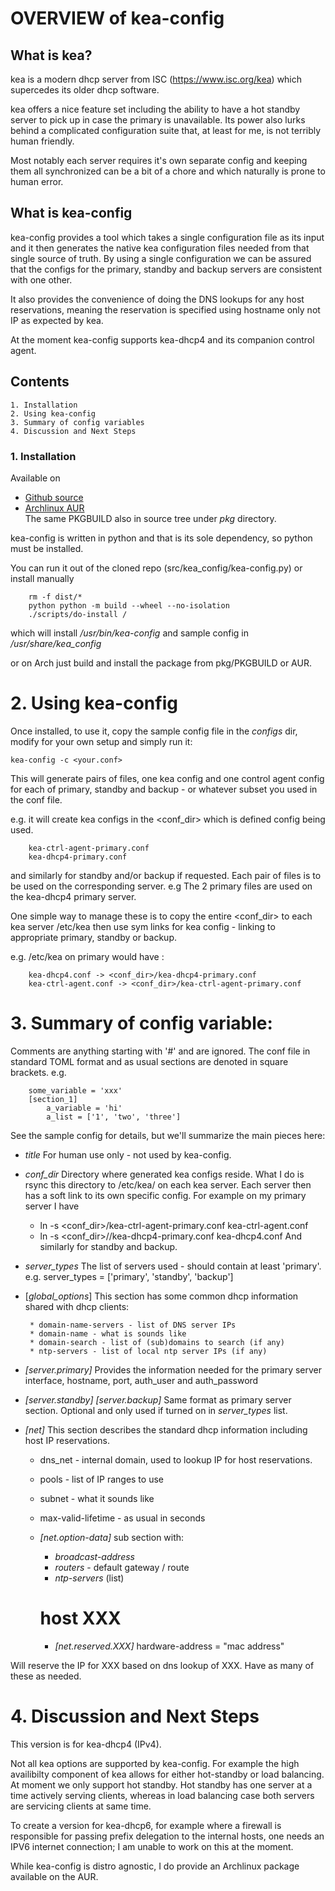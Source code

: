 
# OVERVIEW of kea-config

## What is kea?

kea is a modern dhcp server from ISC (<https://www.isc.org/kea>) which supercedes its older
dhcp software. 

kea offers a nice feature set including the ability to have a hot standby server to pick up 
in case the primary is unavailable.
Its power also lurks behind a complicated configuration suite that, at least for me, is not 
terribly human friendly. 

Most notably each server requires it's own separate config and keeping them all 
synchronized can be a bit of a chore and which naturally is prone to human error.

## What is kea-config

kea-config provides a tool which takes a single configuration file as its input and 
it then generates the native kea configuration files needed from that single source of truth. 
By using a single configuration we can be assured that
the configs for the primary, standby and backup servers are consistent with one other.

It also provides the convenience of doing the DNS lookups for any host reservations, meaning 
the reservation is specified using hostname only not IP as expected by kea.

At the moment kea-config supports kea-dhcp4 and its companion control agent.

## Contents

    1. Installation 
    2. Using kea-config
    3. Summary of config variables
    4. Discussion and Next Steps

### 1. Installation  

Available on
 - [Github source ](https://github.com/gene-git/kea-config)
 - [Archlinux AUR](https://aur.archlinux.org/packages/kea_config)  
   The same PKGBUILD also in source tree under *pkg* directory.

kea-config is written in python and that is its sole dependency, so python must be installed.

You can run it out of the cloned repo (src/kea_config/kea-config.py) or install manually

        rm -f dist/*
        python python -m build --wheel --no-isolation
        ./scripts/do-install /

which will install */usr/bin/kea-config* and sample config in */usr/share/kea_config*

or on Arch just build and install the package from pkg/PKGBUILD or AUR.

# 2. Using kea-config 

Once installed, to use it, copy the sample config file in the *configs* dir, modify 
for your own setup and simply run it:

    kea-config -c <your.conf>

This will generate pairs of files, one kea config and one control agent config for each
of primary, standby and backup - or whatever subset you used in the conf file. 
    
e.g. it will create kea configs in the <conf_dir> which is defined config being used.

        kea-ctrl-agent-primary.conf
        kea-dhcp4-primary.conf

and similarly for standby and/or backup if requested. Each pair of files is to be used
on the corresponding server. e.g The 2 primary files are used on the kea-dhcp4 primary server.

One simple way to manage these is to copy the entire <conf_dir> to each kea server /etc/kea
then use sym links for kea config - linking to appropriate primary, standby or backup.

e.g. /etc/kea on primary would have :

        kea-dhcp4.conf -> <conf_dir>/kea-dhcp4-primary.conf
        kea-ctrl-agent.conf -> <conf_dir>/kea-ctrl-agent-primary.conf


# 3.  Summary of config variable:

Comments are anything starting with '#' and are ignored.
The conf file in standard TOML format and as usual sections are denoted in square brackets.
e.g.

        some_variable = 'xxx'
        [section_1]
            a_variable = 'hi'
            a_list = ['1', 'two', 'three']

See the sample config for details, but we'll summarize the main pieces here:

 - *title*
   For human use only - not used by kea-config.

 - *conf_dir*
   Directory where generated kea configs reside. What I do is rsync this directory to
   /etc/kea/ on each kea server. Each server then has a soft link to its own specific config.
   For example on my primary server I have
     - ln -s <conf_dir>/kea-ctrl-agent-primary.conf kea-ctrl-agent.conf
     -  ln -s <conf_dir>//kea-dhcp4-primary.conf kea-dhcp4.conf
   And similarly for standby and backup. 

 - *server_types*
   The list of servers used - should contain at least 'primary'. 
   e.g. server_types = ['primary',  'standby', 'backup']

 - [*global_options*]
   This section has some common dhcp information shared with dhcp clients:

        * domain-name-servers - list of DNS server IPs 
        * domain-name - what is sounds like
        * domain-search - list of (sub)domains to search (if any)
        * ntp-servers - list of local ntp server IPs (if any)

 - *[server.primary]* 
    Provides the information needed for the primary server
    interface, hostname, port, auth_user and auth_password

 - *[server.standby]* *[server.backup]*
   Same format as primary server section. Optional and only used if turned on in *server_types* list.

 - *[net]*
   This section describes the standard dhcp information including host IP reservations. 

     + dns_net  - internal domain, used to lookup IP for host reservations.
     + pools - list of IP ranges to use
     + subnet - what it sounds like
     + max-valid-lifetime - as usual in seconds 
     + *[net.option-data]*
       sub section with:
       + *broadcast-address*
       + *routers* - default gateway / route
       + *ntp-servers* (list)

        # host XXX 
        * *[net.reserved.XXX]*
          hardware-address = "mac address" 

Will reserve the IP for XXX based on dns lookup of XXX.
Have as many of these as needed.


# 4. Discussion and Next Steps

This version is for kea-dhcp4 (IPv4).

Not all kea options are supported by kea-config. For example the high availibilty component of kea
allows for either hot-standby or load balancing. At moment we only support hot standby. 
Hot standby has one server at a time actively serving clients, whereas in load balancing case
both servers are servicing clients at same time.

To create a version for kea-dhcp6, for example where a firewall is responsible for passing 
prefix delegation to the internal hosts, one needs an IPV6 internet connection; I am unable 
to work on this at the moment.

While kea-config is distro agnostic, I do provide an Archlinux package available on the AUR.

